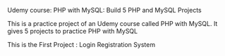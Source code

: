 Udemy course: PHP with MySQL: Build 5 PHP and MySQL Projects 

This is a practice project of an Udemy course called PHP with MySQL. It gives 5 projects to practice PHP with MySQL

This is the First Project : Login Registration System
